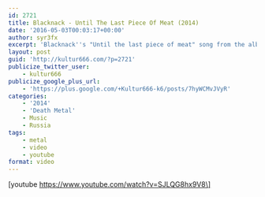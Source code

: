 ```yaml
---
id: 2721
title: Blacknack - Until The Last Piece Of Meat (2014)
date: '2016-05-03T00:03:17+00:00'
author: syr3fx
excerpt: 'Blacknack''s "Until the last piece of meat" song from the album "Servants".'
layout: post
guid: 'http://kultur666.com/?p=2721'
publicize_twitter_user:
    - kultur666
publicize_google_plus_url:
    - 'https://plus.google.com/+Kultur666-k6/posts/7hyWCMvJVyR'
categories:
    - '2014'
    - 'Death Metal'
    - Music
    - Russia
tags:
    - metal
    - video
    - youtube
format: video
---
```


\[youtube https://www.youtube.com/watch?v=SJLQG8hx9V8\]